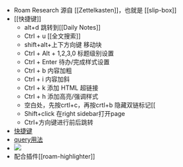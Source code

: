 - Roam Research 源自 [[Zettelkasten]]，也就是 [[slip-box]]
- [[快捷键]]
    - alt+d 跳转到[[Daily Notes]]
    - Ctrl + u  [[全文搜索]]
    - shift+alt+上下方向键  移动块
    - Ctrl + Alt + 1,2,3,0  标题级别设置
    - Ctrl + Enter  待办/完成样式设置
    - Ctrl + b 内容加粗
    - Ctrl + i  内容加斜
    - Ctrl + k 添加 HTML 超链接
    - Ctrl + h 添加高亮/强调样式
    - 空白处，先按crtl+c，再按crtl+b 隐藏双链标记[[
    - Shift+click 在right sidebar打开page
    - Ctrl+方向键进行前后跳转
- [快捷键](https://hintsnet.com/pimgeek/2020/05/23/roam-research-keyboard-shortcuts-summary/)
- [query用法](https://mp.weixin.qq.com/s/w_rqGvFJXKMeMEAPLisiiQ)
- ![](https://firebasestorage.googleapis.com/v0/b/firescript-577a2.appspot.com/o/imgs%2Fapp%2Flxyer%2FisiCQFTu1o.png?alt=media&token=33f265ad-051e-4e85-812b-e4b673720781)
- 配合插件[[roam-highlighter]]
